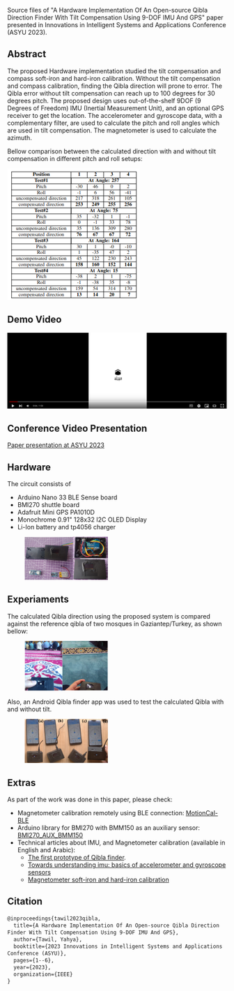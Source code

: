 

Source files of "A Hardware Implementation Of An Open-source Qibla Direction Finder With Tilt Compensation Using 9-DOF IMU And GPS" paper presented in Innovations in Intelligent Systems and Applications Conference (ASYU 2023). 

## Abstract 
The proposed Hardware implementation studied the tilt compensation and compass soft-iron and hard-iron calibration. Without the tilt compensation and compass calibration, finding the Qibla direction will prone to error. The Qibla error without tilt compensation can reach up to 100 degrees for 30 degrees pitch. The proposed design uses out-of-the-shelf 9DOF (9 Degrees of Freedom) IMU (Inertial Measurement Unit), and an optional GPS receiver to get the location. The accelerometer and gyroscope data, with a complementary filter,  are used to calculate the pitch and roll angles which are used in tilt compensation. The magnetometer is used to calculate the azimuth.   

Bellow comparison between the calculated direction with and without tilt compensation in different pitch and roll setups:

![comparison between the calculated direction with and without tilt compensation in different pitch and roll setups](/imgs/compare-table.png)

## Demo Video

[![Demo Video](/imgs/video_demo.png)](https://www.youtube.com/watch?v=1PDo_kSdmOk)   

## Conference Video Presentation 
[Paper presentation at ASYU 2023](https://youtu.be/CLNGyAZPfqE)

## Hardware 
The circuit consists of
- Arduino Nano 33 BLE Sense board
- BMI270 shuttle board
- Adafruit Mini GPS PA1010D
- Monochrome 0.91" 128x32 I2C OLED Display
- Li-Ion battery and tp4056 charger

<figure>
<img src="/imgs/hw.png" width=45% alt="The proposed Qibla finder"/>
</figure>


## Experiaments
The calculated Qibla direction using the proposed system is compared against the reference qibla of two mosques in Gaziantep/Turkey, as shown bellow: 

<figure>
<img src="/imgs/validation.png" width=45% alt="Comparing with mosques qibla"/>
</figure>

Also, an Android Qibla finder app was used to test the calculated Qibla with and without tilt. 

<figure>
<img src="/imgs/validation2.png" width=45% alt="Comparing with Android app"/>
</figure>
  

## Extras
As part of the work was done in this paper, please check:
- Magnetometer calibration remotely using BLE connection: [MotionCal-BLE](https://github.com/yahyatawil/MotionCal-BLE)
- Arduino library for BMI270 with BMM150 as an auxiliary sensor: [BMI270_AUX_BMM150](https://github.com/yahyatawil/BMI270_AUX_BMM150)
- Technical articles about IMU, and Magnetometer calibration (available in English and Arabic):
  - [The first prototype of Qibla finder](https://atadiat.com/en/e-open-source-qibla-compass-with-tilt-compensation/).
  - [Towards understanding imu: basics of accelerometer and gyroscope sensors](https://atadiat.com/en/e-towards-understanding-imu-basics-of-accelerometer-and-gyroscope-sensors/)
  - [Magnetometer soft-iron and hard-iron calibration](https://atadiat.com/en/e-magnetometer-soft-iron-and-hard-iron-calibration-why-how/)

## Citation 
```
@inproceedings{tawil2023qibla,
  title={A Hardware Implementation Of An Open-source Qibla Direction Finder With Tilt Compensation Using 9-DOF IMU And GPS},
  author={Tawil, Yahya},
  booktitle={2023 Innovations in Intelligent Systems and Applications Conference (ASYU)},
  pages={1--6},
  year={2023},
  organization={IEEE}
}
```

